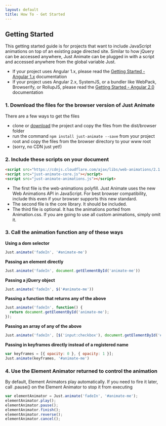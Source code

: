 ```yaml
---
layout: default
title: How To - Get Started
---
```


## Getting Started
 
This getting started guide is for projects that want to include JavaScript animations on top of an existing page directed site.  Similar to how jQuery can be accessed anywhere, Just Animate can be plugged in with a script and accessed anywhere from the global variable Just.  

- If your project uses Angular 1.x, please read the [Getting Started - Angular 1.x](/how-to/get-started-with-angular1) documentation
- If your project uses Angular 2.x, SystemJS, or a bundler like WebPack, Browserify, or RollupJS, please read the [Getting Started - Angular 2.0](/how-to/get-started-with-angular2) documentation

### 1. Download the files for the browser version of Just Animate

There are a few ways to get the files

 - clone or [download](https://github.com/just-animate/just-animate/archive/master.zip) the project and copy the files from the dist/browser folder
 - run the command ```npm install just-animate --save``` from your project root and copy the files from the browser directory to your www root
 - (sorry, no CDN just yet!)

### 2. Include these scripts on your document

``` html
<script src="https://cdnjs.cloudflare.com/ajax/libs/web-animations/2.1.4/web-animations.min.js"></script>
<script src="just-animate-core.js"></script>
<script src="just-animate-animations.js"></script>
```
  
  - The first file is the web-animations polyfill. Just Animate uses the new Web Animations API in JavaScript.  For best browser compatibility, include this even if your browser supports this new standard. 
  - The second file is the core library.  It should be included.
  - The third file is optional.  It has the animations ported from Animation.css.  If you are going to use all custom animations, simply omit it.

### 3. Call the animation function any of these ways

  **Using a dom selector**
  
``` javascript
Just.animate('fadeIn', '#animate-me')
```
 
  **Passing an element directly**
  
``` javascript
Just.animate('fadeIn', document.getElementById('animate-me'))
```
 

  **Passing a jQuery object**
  
``` javascript
Just.animate('fadeIn', $('#animate-me'))
```
  
  
  **Passing a function that returns any of the above**
  
``` javascript
Just.animate('fadeIn', function() {
  return document.getElementById('animate-me');
});
```
  
  **Passing an array of any of the above**
 
``` javascript
Just.animate('fadeIn', [$('input:checkbox'), document.getElementById('#animate-me')]);
```

  **Passing in keyframes directly instead of a registered name**

``` javascript
var keyframes = [{ opacity: 0 }, { opacity: 1 }];
Just.animate(keyframes, '#animate-me')
```
 
### 4. Use the Element Animator returned to control the animation
 
 By default, Element Animators play automatically. If you need to fire it later, call .pause() on the Element Animator to stop it from executing
 
``` javascript
var elementAnimator = Just.animate('fadeIn', '#animate-me');
elementAnimator.play();
elementAnimator.pause();
elementAnimator.finish();
elementAnimator.reverse();
elementAnimator.cancel();
```
